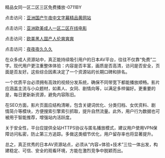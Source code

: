 精品女同一区二区三区免费播放-0711BY

点击访问：<a href="https://heiliaowzu4ur.pages.dev">亚洲国产午夜中文字幕精品黄网站</a>

点击访问：<a href="https://heiliaozj3tjd.pages.dev">亚洲欧美成人一区二区在线电影</a>

点击访问：<a href="https://heiliaoe8ajia.pages.dev">欧美黑人国产人伦爽爽爽</a>

点击访问：<a href="https://heiliaoxqkkct.pages.dev">夜夜夜久久久</a>




在众多成人资源站中，真正能持续吸引用户的日本AV平台，往往不仅靠“免费”二字。现代用户更注重整体体验：内容是否丰富，画质是否高清，访问是否安全，页面是否友好。这些综合因素决定了一个资源站的长期口碑和排名。

一个优质平台必须拥有高效的视频分发系统，确保不同带宽下都能播放顺畅。影片应涵盖主流与小众题材，如素人、女同、剧情向等，以满足多样偏好。更重要的是，每日更新新资源，避免内容陈旧。

在SEO方面，影片页面应结构清晰，包含关键词优化、分类归档、女优资料、剧情简介等模块，方便搜索引擎索引抓取，提升自然流量。此外，用户行为数据也可被用于智能推荐，增强站内活跃度。

关于安全性，平台应提供全站HTTPS协议与匿名播放模式，建议用户使用VPN保障访问私密，防止第三方追踪。多做这类细节优化，用户留存率也将显著提升。

总之，真正优秀的日本AV资源站点，必须从“内容+体验+技术”三位一体出发，构建稳定、可信、安全的观看环境，方能在激烈竞争中脱颖而出。

<span style="display:none;">[Canonical link]( https://github.com/nodie404/riben1206 )</span>
